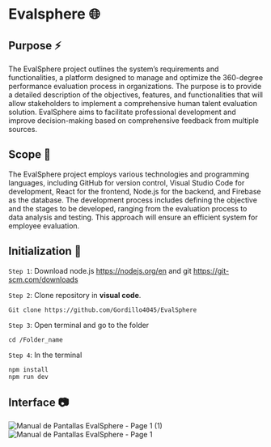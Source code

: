 # Evalsphere 🌐 

## Purpose ⚡
The EvalSphere project outlines the system’s requirements and functionalities, a platform designed to manage
and optimize the 360-degree performance evaluation process in organizations. The purpose is to provide a
detailed description of the objectives, features, and functionalities that will allow stakeholders to implement
a comprehensive human talent evaluation solution. EvalSphere aims to facilitate professional development
and improve decision-making based on comprehensive feedback from multiple sources.

## Scope 🔎
The EvalSphere project employs various technologies and programming languages, including GitHub for
version control, Visual Studio Code for development, React for the frontend, Node.js for the backend, and
Firebase as the database. The development process includes defining the objective and the stages to be
developed, ranging from the evaluation process to data analysis and testing. This approach will ensure an
efficient system for employee evaluation.

## Initialization 🔨
`Step 1`: Download node.js https://nodejs.org/en and git https://git-scm.com/downloads

`Step 2`: Clone repository in **visual code**.
```
Git clone https://github.com/Gordillo4045/EvalSphere
```
`Step 3`: Open terminal and go to the folder 
```
cd /Folder_name
```
`Step 4`: In the terminal 
```
npm install
npm run dev
```

## Interface 📷
![Manual de Pantallas EvalSphere  - Page 1 (1)](https://github.com/user-attachments/assets/8308643a-89c4-4395-8c63-c2c3d4d4dbbb)
![Manual de Pantallas EvalSphere  - Page 1](https://github.com/user-attachments/assets/cf7802fd-a704-4d53-bd43-8dc9bb17a0d1)
